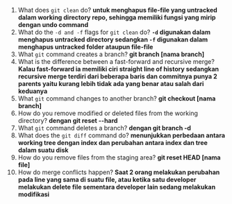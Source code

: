 1. What does `git clean` do? **untuk menghapus file-file yang untracked dalam working directory repo, sehingga memiliki fungsi yang mirip dengan undo command**
2. What do the `-d and -f` flags for `git clean` do? **`-d` digunakan dalam menghapus untracked directory sedangkan `-f` digunakan dalam menghapus untracked folder ataupun file-file**
3. What `git` command creates a branch? **git branch [nama branch]**
4. What is the difference between a fast-forward and recursive merge? **Kalau fast-forward ia memiliki ciri straight line of history sedangkan recursive merge terdiri dari beberapa baris dan commitnya punya 2 parents yaitu kurang lebih tidak ada yang benar atau salah dari keduanya**
5. What `git` command changes to another branch? **git checkout [nama branch]**
6. How do you remove modified or deleted files from the working directory? **dengan git reset --hard**
7. What `git` command deletes a branch? **dengan git branch -d**
8. What does the `git diff` command do? **menunjukkan perbedaan antara working tree dengan index dan perubahan antara index dan tree dalam suatu disk**
9. How do you remove files from the staging area? **git reset HEAD [nama file]**
10. How do merge conflicts happen? **Saat 2 orang melakukan perubahan pada line yang sama di suatu file, atau ketika satu developer melakukan delete file sementara developer lain sedang melakukan modifikasi**